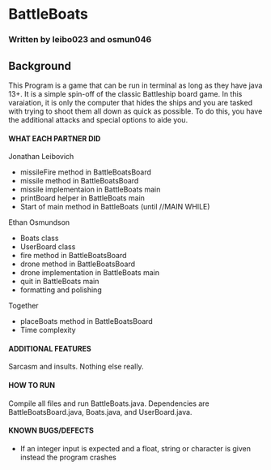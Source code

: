# BattleBoats
### Written by leibo023 and osmun046

## Background
This Program is a game that can be run in terminal as long as they have java 13+. It is a simple spin-off of the classic Battleship board game. In this varaiation,
it is only the computer that hides the ships and you are tasked with trying to shoot them all down as quick as possible. To do this, you have the additional attacks
and special options to aide you.

#### WHAT EACH PARTNER DID
Jonathan Leibovich
* missileFire method in BattleBoatsBoard
* missile method in BattleBoatsBoard
* missile implementaion in BattleBoats main
* printBoard helper in BattleBoats main
* Start of main method in BattleBoats (until //MAIN WHILE)

Ethan Osmundson
* Boats class
* UserBoard class
* fire method in BattleBoatsBoard
* drone method in BattleBoatsBoard
* drone implementation in BattleBoats main
* quit in BattleBoats main
* formatting and polishing

Together
* placeBoats method in BattleBoatsBoard
* Time complexity


#### ADDITIONAL FEATURES
Sarcasm and insults. Nothing else really.


#### HOW TO RUN
Compile all files and run BattleBoats.java. 
Dependencies are BattleBoatsBoard.java, Boats.java, and UserBoard.java.


#### KNOWN BUGS/DEFECTS
* If an integer input is expected and a float, string or character is given instead the program crashes
